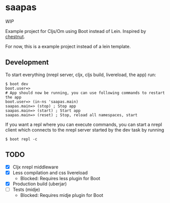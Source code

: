 # saapas

*WIP*

Example project for Cljs/Om using Boot instead of Lein.
Inspired by [chestnut](https://github.com/plexus/chestnut).

For now, this is a example project instead of a lein template.

## Development

To start everything (nrepl server, cljx, cljs build, livereload, the app) run:
```
$ boot dev
boot.user=>
# App should now be running, you can use following commands to restart the app
boot.user=> (in-ns 'saapas.main)
saapas.main=> (stop) ; Stop app
saapas.main=> (start) ; Start app
saapas.main=> (reset) ; Stop, reload all namespaces, start
```

If you want a repl where you can execute commands, you can start a nrepl
client which connects to the nrepl server started by the dev task by running
```
$ boot repl -c
```

## TODO

- [x] Cljx nrepl middleware
- [x] Less compilation and css livereload
  - Blocked: Requires less plugin for Boot
- [x] Production build (uberjar)
- [ ] Tests (midje)
  - Blocked: Requires midje plugin for Boot
